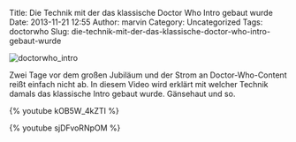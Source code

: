 Title: Die Technik mit der das klassische Doctor Who Intro gebaut wurde
Date: 2013-11-21 12:55
Author: marvin
Category: Uncategorized
Tags: doctorwho
Slug: die-technik-mit-der-das-klassische-doctor-who-intro-gebaut-wurde

![doctorwho_intro]({filename}/images/doctorwho_intro.jpg)

Zwei Tage vor dem großen Jubiläum und der Strom an Doctor-Who-Content
reißt einfach nicht ab. In diesem Video wird erklärt mit welcher Technik
damals das klassische Intro gebaut wurde. Gänsehaut und so.

{% youtube kOB5W_4kZTI %}

{% youtube sjDFvoRNpOM %}

